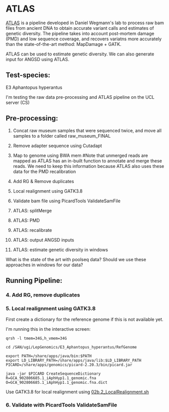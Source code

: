 # ATLAS

[ATLAS](https://bitbucket.org/wegmannlab/atlas/wiki/Home) is a pipeline developed in Daniel Wegmann's lab to process raw bam files from ancient DNA to obtain accurate variant calls and estimates of genetic diversity. 
The pipeline takes into account post-mortem damage (PMD) and low sequence coverage, and recovers variatns more accurately than the state-of-the-art method: MapDamage + GATK. 

ATLAS can be used to estimate genetic diversity. We can also generate input for ANGSD using ATLAS. 


## Test-species: 

E3 Aphantopus hyperantus

I'm testing the raw data pre-processing and ATLAS pipeline on the UCL server (CS) 


## Pre-processing: 

1. Concat raw museum samples that were sequenced twice, and move all samples to a folder called raw_museum_FINAL

2. Remove adapter sequence using Cutadapt

3. Map to genome using BWA mem   #Note that unmerged reads are mapped as ATLAS has an in-built function to annotate and merge these reads. We need to keep this information because ATLAS also uses these data for the PMD recalibration

4. Add RG & Remove duplicates  

5. Local realignment using GATK3.8

6. Validate bam file using PicardTools ValidateSamFile

7. ATLAS: splitMerge

8. ATLAS: PMD

9. ATLAS: recalibrate

10. ATLAS: output ANGSD inputs

11. ATLAS: estimate genetic diversity in windows


What is the state of the art with poolseq data? Should we use these approaches in windows for our data? 



## Running Pipeline: 

### 4. Add RG, remove duplicates

### 5. Local realignment using GATK3.8

First create a dictionary for the reference genome if this is not available yet.

I'm running this in the interactive screen: 
```
qrsh -l tmem=34G,h_vmem=34G

cd /SAN/ugi/LepGenomics/E3_Aphantopus_hyperantus/RefGenome

export PATH=/share/apps/java/bin:$PATH
export LD_LIBRARY_PATH=/share/apps/java/lib:$LD_LIBRARY_PATH
PICARD=/share/apps/genomics/picard-2.20.3/bin/picard.jar

java -jar $PICARD CreateSequenceDictionary R=GCA_902806685.1_iAphHyp1.1_genomic.fna O=GCA_902806685.1_iAphHyp1.1_genomic.fna.dict

```


Use GATK3.8 for local realignment using [02b.2_LocalRealignment.sh](https://github.com/alexjvr1/VelocityUCL/blob/main/ATLAS/Scripts/02b.2_LocalRealignment.sh)



### 6. Validate with PicardTools ValidateSamFile






